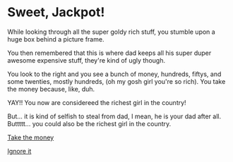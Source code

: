 # Sweet, Jackpot!
While looking through all the super goldy rich stuff, you stumble upon a huge box behind a picture frame.

You then remembered that this is where dad keeps all his super duper awesome expensive stuff, they're kind of ugly though.

You look to the right and you see a bunch of money, hundreds, fiftys, and some twenties, mostly hundreds, (oh my gosh girl you're so rich).  You take the money because, like, duh.

YAY!! You now are considereed the richest girl in the country!

But... it is kind of selfish to steal from dad, I mean, he is your dad after all.  Buttttt... you could also be the richest girl in the country.

[Take the money](../explore/money.md)

[Ignore it](../explore/ignore.md)
